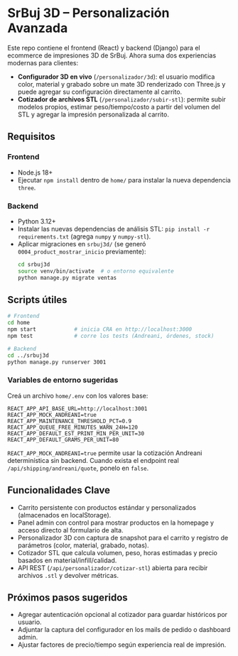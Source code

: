 # SrBuj 3D – Personalización Avanzada

Este repo contiene el frontend (React) y backend (Django) para el ecommerce de impresiones 3D de SrBuj. Ahora suma dos experiencias modernas para clientes:

- **Configurador 3D en vivo** (`/personalizador/3d`): el usuario modifica color, material y grabado sobre un mate 3D renderizado con Three.js y puede agregar su configuración directamente al carrito.
- **Cotizador de archivos STL** (`/personalizador/subir-stl`): permite subir modelos propios, estimar peso/tiempo/costo a partir del volumen del STL y agregar la impresión personalizada al carrito.

## Requisitos

### Frontend
- Node.js 18+
- Ejecutar `npm install` dentro de `home/` para instalar la nueva dependencia `three`.

### Backend
- Python 3.12+
- Instalar las nuevas dependencias de análisis STL: `pip install -r requirements.txt` (agrega `numpy` y `numpy-stl`).
- Aplicar migraciones en `srbuj3d/` (se generó `0004_product_mostrar_inicio` previamente):
  ```bash
  cd srbuj3d
  source venv/bin/activate  # o entorno equivalente
  python manage.py migrate ventas
  ```

## Scripts útiles

```bash
# Frontend
cd home
npm start            # inicia CRA en http://localhost:3000
npm test             # corre los tests (Andreani, órdenes, stock)

# Backend
cd ../srbuj3d
python manage.py runserver 3001
```

### Variables de entorno sugeridas

Creá un archivo `home/.env` con los valores base:

```
REACT_APP_API_BASE_URL=http://localhost:3001
REACT_APP_MOCK_ANDREANI=true
REACT_APP_MAINTENANCE_THRESHOLD_PCT=0.9
REACT_APP_QUEUE_FREE_MINUTES_WARN_24H=120
REACT_APP_DEFAULT_EST_PRINT_MIN_PER_UNIT=30
REACT_APP_DEFAULT_GRAMS_PER_UNIT=80
```

`REACT_APP_MOCK_ANDREANI=true` permite usar la cotización Andreani determinística sin backend. Cuando exista el endpoint real `/api/shipping/andreani/quote`, ponelo en `false`.

## Funcionalidades Clave

- Carrito persistente con productos estándar y personalizados (almacenados en localStorage).
- Panel admin con control para mostrar productos en la homepage y acceso directo al formulario de alta.
- Personalizador 3D con captura de snapshot para el carrito y registro de parámetros (color, material, grabado, notas).
- Cotizador STL que calcula volumen, peso, horas estimadas y precio basados en material/infill/calidad.
- API REST (`/api/personalizador/cotizar-stl`) abierta para recibir archivos `.stl` y devolver métricas.

## Próximos pasos sugeridos

- Agregar autenticación opcional al cotizador para guardar históricos por usuario.
- Adjuntar la captura del configurador en los mails de pedido o dashboard admin.
- Ajustar factores de precio/tiempo según experiencia real de impresión.

